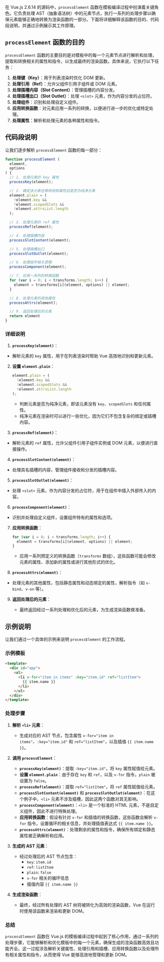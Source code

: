 在 Vue.js 2.6.14 的源码中，`processElement` 函数在模板编译过程中扮演着关键角色。它负责处理 AST（抽象语法树）中的元素节点，执行一系列的处理步骤以确保元素能够正确地转换为渲染函数的一部分。下面将详细解释该函数的目的、代码段说明，并通过示例展示其工作原理。

## `processElement` 函数的目的

`processElement` 函数的主要目的是对模板中的每一个元素节点进行解析和处理，提取和转换相关的属性和指令，以生成最终的渲染函数。具体来说，它执行以下任务：

1. **处理键（Key）**：用于列表渲染时优化 DOM 更新。
2. **处理引用（Ref）**：允许父组件引用子组件或 DOM 元素。
3. **处理插槽内容（Slot Content）**：管理插槽的内容分发。
4. **处理插槽出口（Slot Outlet）**：处理 `<slot>` 元素，作为内容分发的占位符。
5. **处理组件**：识别和处理自定义组件。
6. **应用转换函数**：对元素应用一系列的转换，以便进行进一步的优化或特定处理。
7. **处理属性**：解析和处理元素的各种属性和指令。

## 代码段说明

让我们逐步解析 `processElement` 函数的每一部分：

```javascript
function processElement (
  element,
  options
) {
  // 1. 处理元素的 key 属性
  processKey(element);

  // 2. 确定该元素在移除结构属性后是否为纯净元素
  element.plain = (
    !element.key &&
    !element.scopedSlots &&
    !element.attrsList.length
  );

  // 3. 处理元素的 ref 属性
  processRef(element);

  // 4. 处理插槽内容
  processSlotContent(element);

  // 5. 处理插槽出口
  processSlotOutlet(element);

  // 6. 处理组件相关逻辑
  processComponent(element);

  // 7. 应用一系列的转换函数
  for (var i = 0; i < transforms.length; i++) {
    element = transforms[i](element, options) || element;
  }

  // 8. 处理元素的其他属性
  processAttrs(element);

  // 9. 返回处理后的元素
  return element
}
```

### 详细说明

1. **`processKey(element)`**：
   
- 解析元素的 `key` 属性，用于在列表渲染时帮助 Vue 高效地识别和更新元素。
   
2. **设置 `element.plain`**：
   ```javascript
   element.plain = (
     !element.key &&
     !element.scopedSlots &&
     !element.attrsList.length
   );
   ```
   - 判断元素是否为纯净元素，即该元素没有 `key`、`scopedSlots` 和任何属性。
   - 纯净元素在渲染时可以进行一些优化，因为它们不包含复杂的绑定或插槽内容。

3. **`processRef(element)`**：
   
- 解析元素的 `ref` 属性，允许父组件引用子组件实例或 DOM 元素，以便进行直接操作。
   
4. **`processSlotContent(element)`**：
   
- 处理具名插槽的内容，管理组件接收和分发的插槽内容。
   
5. **`processSlotOutlet(element)`**：
   
- 处理 `<slot>` 元素，作为内容分发的占位符，用于在组件中插入外部传入的内容。
   
6. **`processComponent(element)`**：
   
- 识别并处理自定义组件，设置组件特有的属性和选项。
   
7. **应用转换函数**：
   ```javascript
   for (var i = 0; i < transforms.length; i++) {
     element = transforms[i](element, options) || element;
   }
   ```
   - 应用一系列预定义的转换函数（`transforms` 数组），这些函数可能会修改元素的属性、添加新的属性或进行其他形式的优化。

8. **`processAttrs(element)`**：
   
- 处理元素的其他属性，包括静态属性和动态绑定的属性，解析指令（如 `v-bind`、`v-on` 等）。
   
9. **返回处理后的元素**：
   
   - 最终返回经过一系列处理和优化后的元素，为生成渲染函数做准备。

## 示例说明

让我们通过一个具体的示例来说明 `processElement` 的工作流程。

### 示例模板

```html
<template>
  <div id="app">
    <ul>
      <li v-for="item in items" :key="item.id" ref="listItem">
        {{ item.name }}
      </li>
    </ul>
  </div>
</template>
```

### 处理步骤

1. **解析 `<li>` 元素**：
   - 生成对应的 AST 节点，包含属性 `v-for="item in items"`、`:key="item.id"` 和 `ref="listItem"`，以及插值 `{{ item.name }}`。

2. **调用 `processElement`**：
   - **`processKey(element)`**：提取 `:key="item.id"`，将 `key` 属性赋值给元素。
   - **设置 `element.plain`**：由于存在 `key` 和 `ref`，以及 `v-for` 指令，`plain` 被设置为 `false`。
   - **`processRef(element)`**：提取 `ref="listItem"`，将 `ref` 属性赋值给元素。
   - **`processSlotContent(element)`** 和 **`processSlotOutlet(element)`**：在这个例子中，`<li>` 元素不涉及插槽，因此这两个函数对其无影响。
   - **`processComponent(element)`**：`<li>` 是一个标准的 HTML 元素，不是自定义组件，因此不进行特殊处理。
   - **应用转换函数**：假设有针对 `v-for` 和插值的转换函数，这些函数会解析 `v-for` 指令，设置循环的相关信息，并处理插值表达式 `{{ item.name }}`。
   - **`processAttrs(element)`**：处理剩余的属性和指令，确保所有绑定和静态属性被正确解析和应用。

3. **生成的 AST 元素**：
   - 经过处理后的 AST 节点包含：
     - `key`: `item.id`
     - `ref`: `listItem`
     - `plain`: `false`
     - `v-for` 相关的循环信息
     - 插值内容 `{{ item.name }}`

4. **生成渲染函数**：
   - 最终，经过所有处理的 AST 树将被转化为高效的渲染函数，Vue 在运行时使用该函数来渲染和更新 DOM。

### 总结

`processElement` 函数在 Vue.js 的模板编译过程中起到了核心作用，通过一系列的处理步骤，它能够解析和优化模板中的每一个元素，确保生成的渲染函数高效且功能齐全。这一过程涉及解析关键属性、处理引用和插槽、应用转换函数以及处理所有相关属性和指令，从而使得 Vue 能够高效地管理和更新 DOM。